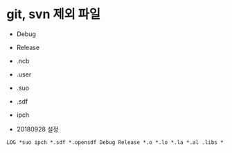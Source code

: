 # git, svn 제외 파일

* Debug
* Release
* .ncb
* .user
* .suo
* .sdf
* ipch

* 20180928 설정

```txt
LOG *suo ipch *.sdf *.opensdf Debug Release *.o *.lo *.la *.al .libs *.so *.so.[0-9]* *.a *.pyc *.pyo __pycache__ *.rej *~ #*# .#* .*.swp .DS_Store [Tt]humbs.db
```
